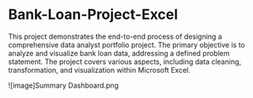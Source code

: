# Bank-Loan-Project-Excel
This project demonstrates the end-to-end process of designing a comprehensive data analyst portfolio project. The primary objective is to analyze and visualize bank loan data, addressing a defined problem statement. The project covers various aspects, including data cleaning, transformation, and visualization within Microsoft Excel.

![image]Summary Dashboard.png
